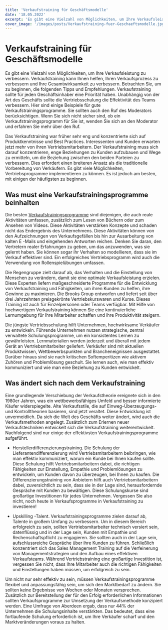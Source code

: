 ```yaml
---
title: 'Verkaufstraining für Geschäftsmodelle'
date: '18.05.2022'
excerpt: 'Es gibt eine Vielzahl von Möglichkeiten, um Ihre Verkaufsleistung zu verbessern'
cover_image: '/images/posts/Verkaufstraining-fuer-Geschaeftsmodelle.jpg'
---
```


# Verkaufstraining für Geschäftsmodelle
Es gibt eine Vielzahl von Möglichkeiten, um Ihre Verkaufsleistung zu verbessern. Verkaufstraining kann Ihnen helfen, Ihren Verkaufsprozess zu verbessern und Ihre Gesamtwirksamkeit zu verbessern. Betrachten Sie, um zu beginnen, die folgenden Tipps und Empfehlungen. Verkaufstraining sollte für jeden Geschäftsinhaber eine Priorität haben. Unabhängig von der Art des Geschäfts sollte die Vertriebsschulung die Effektivität des Teams verbessern. Hier sind einige Beispiele für gute Verkaufstrainingsprogramme. Sie sollten auch den Ruf des Moderators berücksichtigen. Wenn Sie sich nicht sicher sind, ob ein Verkaufstrainingsprogramm für Sie ist, wenden Sie sich an den Moderator und erfahren Sie mehr über den Ruf.

Das Verkaufstraining war früher sehr eng und konzentrierte sich auf Produktkenntnisse und Best Practices. Interessenten und Kunden erwarten jetzt mehr von ihren Vertriebsmitarbeitern. Der Verkaufstraining muss sich darauf konzentrieren, enge Beziehungen zu Kunden aufzubauen und Wege zu ermitteln, um die Beziehung zwischen den beiden Parteien zu verbessern. Dies erfordert einen breiteren Ansatz als die traditionelle Vorbereitung von Verkäufern. Es gibt viele Möglichkeiten, Vertriebsprogramme implementieren zu können. Es ist jedoch am besten, mit einigen der häufigsten zu beginnen.
## Was must eine Verkaufstrainingsprogramme beinhalten
Die besten [Verkaufstrainingsprogramme](https://www.verkaufstraining-vertriebstraining.de/) sind diejenigen, die auch reale Aktivitäten umfassen, zusätzlich zum Lesen von Büchern oder zum Ansehen von Videos. Diese Aktivitäten verstärken Konzepte und schaden nicht das Endergebnis des Unternehmens. Diese Aktivitäten können von den Aufzeichnungen von Verkaufsgefällen bis hin zur Ausarbeitung von kalten E -Mails und eingehenden Antworten reichen. Denken Sie daran, den Vertretern realer Erfahrungen zu geben, um das anzuwenden, was sie gelernt haben. Sie können sogar ihr Verhalten so modellieren, dass sie im Verkauf effektiver sind. Ein erfolgreiches Vertriebsprogramm wird auch die Verwendung von Rollenspielübungen umfassen.

Die Regengruppe zielt darauf ab, das Verhalten und die Einstellung von Menschen zu verändern, damit sie eine optimale Verkaufsleistung erzielen. Diese Experten liefern maßgeschneiderte Programme für die Entwicklung von Verkaufstraining und Fähigkeiten, um ihren Kunden zu helfen, ihre Gewinne zu maximieren. Die Brooks Group entworfen und liefert seit über drei Jahrzehnten preisgekrönte Vertriebskurswaren und Kurse. Dieses Training ist auch für Einzelpersonen oder Teams verfügbar. Mit Hilfe von hochwertigem Verkaufstraining können Sie eine kontinuierliche Lernumgebung für Ihre Mitarbeiter schaffen und ihre Produktivität steigern.

Die jüngste Vertriebsschulung hilft Unternehmen, hochwirksame Verkäufer zu entwickeln. Führende Unternehmen nutzen strategische, zentral verwaltete Schulungsprogramme, um ein konsistentes Lernen zu gewährleisten. Lernmaterialien werden jederzeit und überall mit jedem Gerät an Vertriebsmitarbeiter geliefert. Verkäufer sind mit aktuellen Produktwissen, Wettbewerbspunkten und Brancheneignissen ausgestattet. Darüber hinaus sind sie nach kritischen Softemperitizen wie aktivem Zuhören und Problemlösung geschult. Sie lernen auch, wie man effektiv kommuniziert und wie man eine Beziehung zu Kunden entwickelt.

## Was ändert sich nach dem Verkaufstraining

Eine grundlegende Verschiebung der Verkaufstheorie ereignete sich in den 1980er Jahren, was ein wettbewerbsfähiges Umfeld und besser informierte Käufer widerspiegelte. Alte Verkaufsstile, die auf Einweg-Überzeugungs- und Kontrolltheorien basieren, sind jetzt veraltet. Diese Entwicklung ist unvermeidlich. Da sich die Welt des Geschäfts weiter ändert, wird auch die Verkaufsmethoden angelegt. Zusätzlich zum Erlernen neuer Verkaufstechniken entwickelt sich die Verkaufstraining weiterentwickelt. Nachfolgend sind nur einige der effektivsten Verkaufstrainingsprogramme aufgeführt.

- Herstellerdifferenzierungstraining. Die Schulung der Lieferantendifferenzierung wird Vertriebsmitarbeitern beibringen, wie man effektiv kommuniziert, warum ein Kunde bei Ihnen kaufen sollte. Diese Schulung hilft Vertriebsmitarbeitern dabei, die richtigen Fähigkeiten zur Einstellung, Empathie und Problemlösungen zu entwickeln, um Kunden davon zu überzeugen, bei Ihnen zu kaufen. Die Differenzierungstraining von Anbietern hilft auch Vertriebsmitarbeitern dabei, zuversichtlich zu sein, dass sie in der Lage sind, herausfordernde Gespräche mit Kunden zu bewältigen. Diese Schulungskurse sind großartige Investitionen für jedes Unternehmen. Vergessen Sie also nicht, noch heute in Verkaufsprogramme in Verkaufstraining zu investieren!

- Upskilling -Talent. Verkaufstrainingsprogramme zielen darauf ab, Talente in großem Umfang zu verbessern. Um in diesem Bereich erfolgreich zu sein, sollten Vertriebsmitarbeiter technisch versiert sein, datenflüssig und in der Lage sein, Kunden mit Empathie und Rechenschaftspflicht zu engagieren. Sie sollten auch in der Lage sein, aufschlussreiche Gespräche über ihre Kunden zu führen. Schließlich konzentriert sich das Sales Management Training auf die Verfeinerung von Managementstrategien und den Aufbau eines effektiven Verkaufsteams. Während Vertriebstraining eine großartige Investition ist, vergessen Sie nicht, dass Ihre Mitarbeiter auch die richtigen Fähigkeiten und Einstellungen haben müssen, um erfolgreich zu sein.

Um nicht nur sehr effektiv zu sein, müssen Verkaufstrainingsprogramme flexibel und anpassungsfähig sein, um sich den Marktbedarf zu ändern. Sie sollten keine Ergebnisse von Wochen oder Monaten versprechen. Zusätzlich zur Bereitstellung der für den Erfolg erforderlichen Informationen sollten Verkaufsprogramme zur Umsetzung der Verkaufsmethode konzipiert werden. Eine Umfrage von Aberdeen ergab, dass nur 44% der Unternehmen die Schulungsinhalte verstärkten. Das bedeutet, dass eine fortlaufende Schulung erforderlich ist, um Ihre Verkäufer scharf und den Marktveränderungen voraus zu halten.
